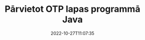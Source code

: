 ---
############################# Static ############################
layout: "auto-gen-merger"
date: 2022-10-27T11:07:35
draft: false
otherformats: pdf pps ppsx ppt pptx rtf tex vdx vsdm vsdx vssm vssx vstm vstx vsx vtx

############################# Head ############################
head_title: "Pārvietot OTP lapas programmā Java"
head_description: "Pārvietojiet lapas OTP dokumentā programmā Java uz jebkuru pozīciju, izmantojot dokumentu apvienošanas API."

############################# Header ############################
title: "Pārvietot OTP lapas programmā Java"
description: "Pārvietojiet OTP lapas ar dažām Java koda rindām."
bg_image: "https://cms.admin.containerize.com/templates/aspose/App_Themes/V3/images/bg/header1.png"
bg_overlay: false
button:
    enable: true
    icon: "fas fa-arrow-down"
    label: "Lejupielādēt bezmaksas izmēģinājuma versiju"
    link: "https://downloads.groupdocs.com/merger/java"

############################# SubMenu ############################
submenu:
    enable: true

    left:
        img_alt: "GroupDocs.Merger for Java"
        image: "https://cms.admin.containerize.com/templates/groupdocs/images/product-logos/90x90-noborder/groupdocs-merger-java.png"
        product: "GroupDocs.Merger"
        platform: "Java"

    middle:
        button:

            # button loop
            - link: "https://apireference.groupdocs.com/merger/java"
              text: "API atsauce"

            # button loop
            - link: "https://github.com/groupdocs-merger"
              text: "Kodu piemēri"

            # button loop
            - link: "https://products.groupdocs.app/merger/family"
              text: "Tiešraides demonstrācijas"

            # button loop
            - link: "https://purchase.groupdocs.com/pricing/merger/java"
              text: "Cenu noteikšana"

    right:
        link_download: "https://downloads.groupdocs.com/merger"
        link_learn: "https://docs.groupdocs.com/merger/java"
        link_buy: "https://purchase.groupdocs.com"

############################# About ############################
about:
    enable: true
    title: "Par GroupDocs.Merger for Java API"
    content: |
        [GroupDocs.Merger for Java](/lv/merger/java/) piedāvā vienkāršu risinājumu, lai droši apvienotu un sadalītu dažādus dokumentu formātus, tostarp PDF, Microsoft Office (Word, Excel, PowerPoint). , OneNote), OpenDocument, HTML, attēli un daudzas citas Java lietojumprogrammās. Pievienojot tikai dažas koda rindiņas, veiciet vairākas dokumenta darbības, piemēram, pārvietojiet, noņemiet, pagrieziet, apmainiet, izvelciet vai mainiet lappušu orientāciju dokumentos. Dokumentu apvienošanas API atbalsta arī dokumentu lapu priekšskatīšanu kā attēlu, lai analizētu dokumenta struktūru, formatējumu un lapas saturu.
        
        GroupDocs.Merger API ir pareizā izvēle korporatīvajiem risinājumiem, kuriem nepieciešamas failu lapu pārvietošanas funkcijas. Šīs API tiek labi atbalstītas visās lielākajās operētājsistēmās un platformās, tostarp J2SE 7.0 (1.7), J2SE 8.0 (1.8), Java 10.

############################# Steps ############################
steps:
    enable: true
    title_left: "Pārvietot OTP faila lapas pakalpojumā Java"
    content_left: |
        [GroupDocs.Merger for Java](/lv/merger/java/) ļauj Java izstrādātājiem viegli pārvietot lapas OTP failā, veicot dažas vienkāršas darbības. .
        
        * Inicializējiet **MoveOptions**, lai norādītu pašreizējo un jauno lappušu numurus.
        * Izveidojiet jaunu **Merger** gadījumu un norādiet avota dokumenta ceļu kā konstruktora parametru.
        * Izsauciet **movePage** un nododiet objektam **MoveOptions**.
        * Izsauciet **save** un norādiet faila ceļu, lai saglabātu iegūto dokumentu.

    title_right: "Sistēmas prasības"
    content_right: |
        GroupDocs.Merger for Java API tiek atbalstītas visās lielākajās platformās un operētājsistēmās. Pirms tālāk norādītā koda izpildes, lūdzu, pārliecinieties, vai jūsu sistēmā ir instalēti šādi priekšnosacījumi.

        * Operētājsistēmas: Microsoft Windows, Linux, MacOS
        * Izstrādes vides: NetBeans, IntelliJ IDEA, Eclipse
        * Ietvari: J2SE 7.0 (1.7), J2SE 8.0 (1.8), Java 10
        * Lejupielādējiet jaunāko GroupDocs.Merger for Java versiju no [Maven](https://repository.groupdocs.com/webapp/#/artifacts/browse/tree/General/repo/com/groupdocs/groupdocs-merger)
         
    code: |
     {{% merger/additional-styles %}}
     {{< merger/code-merger title="Kā pārvietot OTP faila lapas, izmantojot Java piemēra kodu">}}

        ```java    
        // Pārvietojiet OTP faila lapas, izmantojot GroupDocs.Merger API
        int pageNumber = 6;
        int newPageNumber = 1;

        // Inicializējiet MoveOptions klasi, lai norādītu pašreizējo un jauno lappušu numurus
        MoveOptions moveOptions = new MoveOptions(pageNumber, newPageNumber);

        // Izveidot saplūšanu, ievadot OTP dokumentu
        Merger merger = new Merger("input.otp");

        // Izsauciet metodi movePage un nododiet tai MoveOptions objektu
        merger.movePage(moveOptions);
    
        // Izsauciet saglabāšanas metodi un nododiet vajadzīgo faila ceļu, lai saglabātu izvaddokumentu
        merger.save("output.otp");
        ```
     {{< /merger/code-merger >}}

############################# Demos ############################
demos:
    enable: true
    title: "Demonstrācijas tiešraidē — pārvietojiet OTP lapas tiešsaistē"
    content: |
       Pārvietojiet OTP faila lapas tūlīt, apmeklējot vietni [GroupDocs.Merger Live Demos](https://products.groupdocs.app/splitter/move-pages/otp).
       Tiešraides demonstrācijai ir šādas priekšrocības.
        
############################# About Formats ############################
about_formats:
    enable: true

############################# More Formats ############################
more_formats:
    enable: true
    title: "Pārvietojiet citu dokumentu formātu lapas"
    content: |
        Java dokumentē apvienošanas un sadalīšanas API failu formātiem un attēliem. Pārvietojiet dažus populāros failu formātus, kā norādīts tālāk.

############################# Back to top ###############################
back_to_top:
    enable: true
---